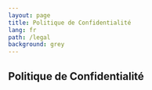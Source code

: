 ```yaml
---
layout: page
title: Politique de Confidentialité
lang: fr
path: /legal
background: grey
---
```


<div class="col-lg-12 text-center">
	<h2 class="section-heading text-uppercase">Politique de Confidentialité</h2>
</div>
